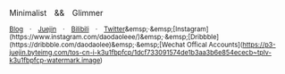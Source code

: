 Minimalist&emsp;&&&emsp;Glimmer

<sub>[Blog](https://daodaolee.cn)&emsp;·&emsp;[Juejin](https://juejin.cn/user/166781497122039)&emsp;·&emsp;[Bilibili](https://space.bilibili.com/294106298?spm_id_from=333.1007.0.0)&emsp;·&emsp;[Twitter](https://twitter.com/daodaolee_)&emsp;·&emsp;[Instagram](https://www.instagram.com/daodaoleee/)&emsp;·&emsp;[Dribbble](https://dribbble.com/daodaolee)&emsp;·&emsp;[Wechat Offical Accounts](https://p3-juejin.byteimg.com/tos-cn-i-k3u1fbpfcp/1dcf733091574de1b3aa3b6e854ececb~tplv-k3u1fbpfcp-watermark.image)</sub>
